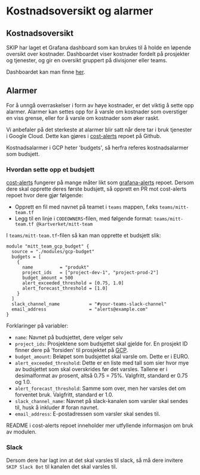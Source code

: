 # Kostnadsoversikt og alarmer

## Kostnadsoversikt
SKIP har laget et Grafana dashboard som kan brukes til å holde en løpende oversikt over kostnader.
Dashboardet viser kostnader fordelt på prosjekter og tjenester, og gir en oversikt gruppert på divisjoner eller teams.

Dashboardet kan man finne [her](https://monitoring.kartverket.cloud/d/ee3q31rt3uosgd/gcp-cost?orgId=1&from=now-7d&to=now&timezone=browser&var-division=eiendom&var-team=$__all).

## Alarmer
For å unngå overraskelser i form av høye kostnader, er det viktig å sette opp alarmer. Alarmer kan settes opp for å varsle om kostnader som overstiger en viss grense, eller for å varsle om kostnader som øker raskt.

Vi anbefaler på det sterkeste at alarmer blir satt når dere tar i bruk tjenester i Google Cloud. 
Dette kan gjøres i [cost-alerts](https://github.com/kartverket/cost-alerts) repoet på Github.

Kostnadsalarmer i GCP heter 'budgets', så herfra referes kostnadsalarmer som budsjett.

### Hvordan sette opp et budsjett
[cost-alerts](https://github.com/kartverket/cost-alerts) fungerer på mange måter likt som [grafana-alerts](https://github.com/kartverket/grafana-alerts) repoet.
Dersom dere skal opprette deres første budsjett, så opprett en PR mot cost-alerts repoet hvor dere gjør følgende:
- Opprett en fil med navnet på teamet i `teams` mappen, f.eks `teams/mitt-team.tf` 
- Legg til en linje i `CODEOWNERS`-filen, med følgende format: `teams/mitt-team.tf @kartverket/mitt-team`

I `teams/mitt-team.tf`-filen så kan man opprette et budsjett slik:

```hcl 
module "mitt_team_gcp_budget" {
  source = "./modules/gcp-budget"
  budgets = [
    {
      name          = "produkt"
      project_ids   = ["project-dev-1", "project-prod-2"]
      budget_amount = 500                      
      alert_exceeded_threshold = [0.75, 1.0] 
      alert_forecast_threshold = [1.0]         
    }
  ]
  slack_channel_name           = "#your-teams-slack-channel"
  email_address                = "alerts@example.com"
}
```

Forklaringer på variabler:
- `name`: Navnet på budsjettet, dere velger selv
- `project_ids`: Prosjektene som budsjettet skal gjelde for. En prosjekt ID finner dere på 'forsiden' til prosjektet på [GCP](https://console.cloud.google.com).
- `budget_amount`: Beløpet som budsjettet skal varsle om. Dette er i EURO.
- `alert_exceeded_threshold`: Dette er en liste med tall som sier hvor mye av budsjettet som skal overskrides før det varsles. Tallene er i desimalformat av prosent, altså 0.75 = 75%. Valgfritt, standard er 0.75 og 1.0.
- `alert_forecast_threshold`: Samme som over, men her varsles det om forventet bruk. Valgfritt, standard er 1.0.
- `slack_channel_name`: Navnet på slack-kanalen som varsler skal sendes til, husk å inkluder # foran navnet.
- `email_address`: E-postadressen som varsler skal sendes til.

README i cost-alerts repoet inneholder mer utfyllende informasjon om bruk av modulen.
### Slack
Dersom dere har lagt inn at det skal varsles til slack, så må dere invitere `SKIP Slack Bot` til kanalen det skal varsles til.

